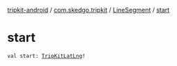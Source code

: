 [tripkit-android](../../index.md) / [com.skedgo.tripkit](../index.md) / [LineSegment](index.md) / [start](./start.md)

# start

`val start: `[`TripKitLatLng`](../../com.skedgo.android.common.util/-trip-kit-lat-lng/index.md)`!`